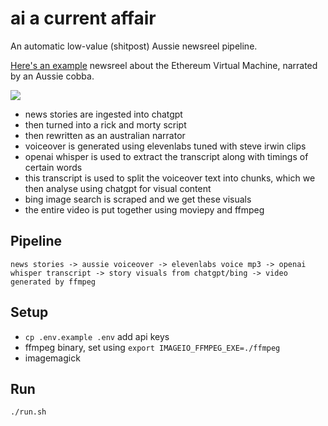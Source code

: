 ai a current affair
===================

An automatic low-value (shitpost) Aussie newsreel pipeline.

[Here's an example](https://www.youtube.com/watch?v=XWq1ZKU3GNo) newsreel about the Ethereum Virtual Machine, narrated by an Aussie cobba.

![](./screenshot.png)

 * news stories are ingested into chatgpt
 * then turned into a rick and morty script
 * then rewritten as an australian narrator
 * voiceover is generated using elevenlabs tuned with steve irwin clips
 * openai whisper is used to extract the transcript along with timings of certain words
 * this transcript is used to split the voiceover text into chunks, which we then analyse using chatgpt for visual content
 * bing image search is scraped and we get these visuals
 * the entire video is put together using moviepy and ffmpeg


## Pipeline

```
news stories -> aussie voiceover -> elevenlabs voice mp3 -> openai whisper transcript -> story visuals from chatgpt/bing -> video generated by ffmpeg
```

## Setup

 * `cp .env.example .env` add api keys
 * ffmpeg binary, set using `export IMAGEIO_FFMPEG_EXE=./ffmpeg`
 * imagemagick

## Run

```sh
./run.sh
```